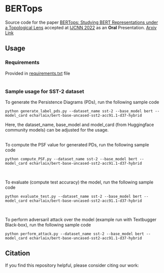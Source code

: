 # BERTops
Source code for the paper [BERTops: Studying BERT Representations under a
Topological Lens]() accepted at [IJCNN 2022](https://wcci2022.org/call-for-papers/) as an **Oral** Presentation. [Arxiv Link](https://arxiv.org/abs/2205.00953)

## Usage

### Requirements
Provided in [requirements.txt](requirements.txt) file
</br></br>

### Sample usage for SST-2 dataset

To generate the Persistence Diagrams (PDs), run the following sample code
```
python generate_label_pds.py --dataset_name sst-2 --base_model bert --model_card echarlaix/bert-base-uncased-sst2-acc91.1-d37-hybrid
```
Here, the dataset_name, base_model and model_card (from Huggingface community models) can be adjusted for the usage.
</br></br>

To compute the PSF value for generated PDs, run the following sample code
```
python compute_PSF.py --dataset_name sst-2 --base_model bert --model_card echarlaix/bert-base-uncased-sst2-acc91.1-d37-hybrid
```
</br>

To evaluate (compute test accuracy) the model, run the following sample code
```
python evaluate_test.py --dataset_name sst-2 --base_model bert --model_card echarlaix/bert-base-uncased-sst2-acc91.1-d37-hybrid
```
</br>

To perform adversaril attack over the model (example run with Textbugger Black-box), run the following sample code
```
python perform_attack.py --dataset_name sst-2 --base_model bert --model_card echarlaix/bert-base-uncased-sst2-acc91.1-d37-hybrid
```

## Citation

If you find this repository helpful, please consider citing our work:

```BibTeX

```
